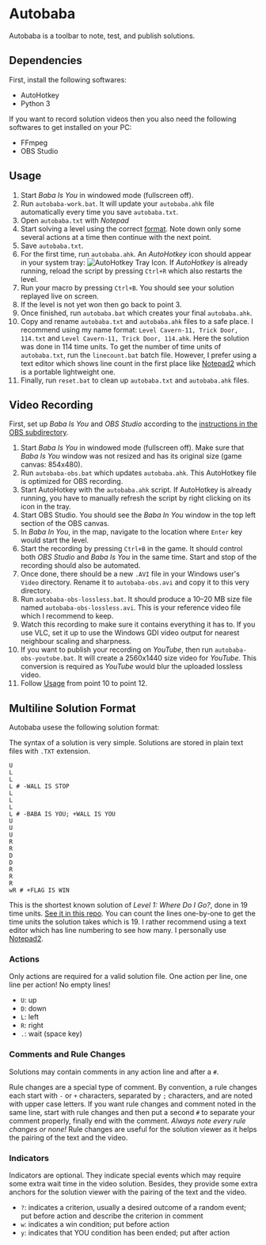 ﻿Autobaba
========

Autobaba is a toolbar to note, test, and publish solutions.


Dependencies
------------

First, install the following softwares:

* AutoHotkey
* Python 3

If you want to record solution videos then you also need the following softwares to get installed on your PC:

* FFmpeg
* OBS Studio


Usage
-----

1. Start *Baba Is You* in windowed mode (fullscreen off).
2. Run `autobaba-work.bat`. It will update your `autobaba.ahk` file automatically every time you save `autobaba.txt`.
3. Open `autobaba.txt` with *Notepad*
4. Start solving a level using the correct [format](https://github.com/SzieberthAdam/baba-is-you-solutions#solution-format). Note down only some several actions at a time then continue with the next point.
5. Save `autobaba.txt`.
6. For the first time, run `autobaba.ahk`. An *AutoHotkey* icon should appear in your system tray: ![AutoHotkey Tray Icon](https://raw.githubusercontent.com/SzieberthAdam/baba-is-you-solutions/master/autobaba/img/AHK-Icon5.png). If *AutoHotkey* is already running, reload the script by pressing `Ctrl+R` which also restarts the level.
7. Run your macro by pressing `Ctrl+B`. You should see your solution replayed live on screen.
8. If the level is not yet won then go back to point 3.
9. Once finished, run `autobaba.bat` which creates your final `autobaba.ahk`.
10. Copy and rename `autobaba.txt` and `autobaba.ahk` files to a safe place. I recommend using my name format: `Level Cavern-11, Trick Door, 114.txt` and `Level Cavern-11, Trick Door, 114.ahk`. Here the solution was done in 114 time units. To get the number of time units of `autobaba.txt`, run the `linecount.bat` batch file. However, I prefer using a text editor which shows line count in the first place like [Notepad2](https://www.flos-freeware.ch/notepad2.html) which is a portable lightweight one.
11. Finally, run `reset.bat` to clean up `autobaba.txt` and `autobaba.ahk` files.


Video Recording
---------------

First, set up *Baba Is You* and *OBS Studio* according to the [instructions in the OBS subdirectory](https://github.com/SzieberthAdam/baba-is-you-solutions/tree/master/autobaba/OBS).

1. Start *Baba Is You* in windowed mode (fullscreen off). Make sure that *Baba Is You* window was not resized and has its original size (game canvas: 854x480).
2. Run `autobaba-obs.bat` which updates `autobaba.ahk`. This AutoHotkey file is optimized for OBS recording.
3. Start AutoHotkey with the `autobaba.ahk` script. If AutoHotkey is already running, you have to manually refresh the script by right clicking on its icon in the tray.
4. Start OBS Studio. You should see the *Baba In You* window in the top left section of the OBS canvas.
5. In *Baba In You*, in the map, navigate to the location where `Enter` key would start the level.
6. Start the recording by pressing `Ctrl+B` in the game. It should control both *OBS Studio* and *Baba Is You* in the same time. Start and stop of the recording should also be automated.
7. Once done, there should be a new `.AVI` file in your Windows user's `Video` directory. Rename it to `autobaba-obs.avi` and copy it to this very directory.
8. Run `autobaba-obs-lossless.bat`. It should produce a 10–20 MB size file named `autobaba-obs-lossless.avi`. This is your reference video file which I recommend to keep.
9. Watch this recording to make sure it contains everything it has to. If you use VLC, set it up to use the Windows GDI video output for nearest neighbour scaling and sharpness.
10. If you want to publish your recording on *YouTube*, then run `autobaba-obs-youtube.bat`. It will create a 2560x1440 size video for *YouTube*. This conversion is required as *YouTube* would blur the uploaded lossless video.
11. Follow [Usage](#usage) from point 10 to point 12.


Multiline Solution Format
-------------------------

Autobaba usese the following solution format:

The syntax of a solution is very simple.
Solutions are stored in plain text files with `.TXT` extension.

```
U
L
L
L # -WALL IS STOP
L
L
L
L # -BABA IS YOU; +WALL IS YOU
U
U
U
R
R
D
D
R
R
R
wR # +FLAG IS WIN
```

This is the shortest known solution of *Level 1: Where Do I Go?*, done in 19 time units.
[See it in this repo](https://github.com/SzieberthAdam/baba-is-you-solutions/blob/master/BABA%20IS%20YOU/solutions-multiline/Level-1%2C%20Where%20Do%20I%20Go(q)%2C%2019.txt).
You can count the lines one-by-one to get the time units the solution takes which is 19.
I rather recommend using a text editor which has line numbering to see how many.
I personally use [Notepad2](https://www.flos-freeware.ch/notepad2.html).

### Actions

Only actions are required for a valid solution file. One action per line, one line per action! No empty lines!

* `U`: up
* `D`: down
* `L`: left
* `R`: right
* `.`: wait (space key)

### Comments and Rule Changes

Solutions may contain comments in any action line and after a `#`.

Rule changes are a special type of comment.
By convention, a rule changes each start with `-` or `+` characters, separated by `;` characters, and are noted with upper case letters.
If you want rule changes and comment noted in the same line, start with rule changes and then put a second `#` to separate your comment properly, finally end with the comment.
*Always note every rule changes or none!*
Rule changes are useful for the solution viewer as it helps the pairing of the text and the video.

### Indicators

Indicators are optional.
They indicate special events which may require some extra wait time in the video solution.
Besides, they provide some extra anchors for the solution viewer with the pairing of the text and the video.

* `?`: indicates a criterion, usually a desired outcome of a random event; put before action and describe the criterion in comment
* `w`: indicates a win condition; put before action
* `y`: indicates that YOU condition has been ended; put after action
